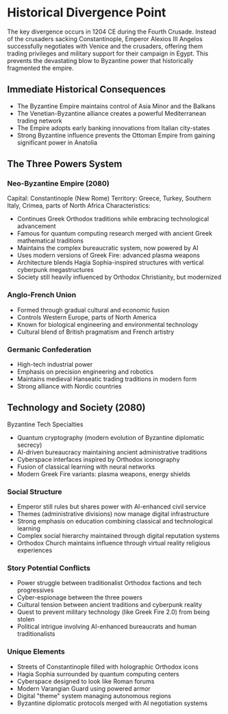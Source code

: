 # Historical Divergence Point
The key divergence occurs in 1204 CE during the Fourth Crusade. Instead of the crusaders sacking Constantinople, Emperor Alexios III Angelos successfully negotiates with Venice and the crusaders, offering them trading privileges and military support for their campaign in Egypt. This prevents the devastating blow to Byzantine power that historically fragmented the empire.

## Immediate Historical Consequences

- The Byzantine Empire maintains control of Asia Minor and the Balkans
- The Venetian-Byzantine alliance creates a powerful Mediterranean trading network
- The Empire adopts early banking innovations from Italian city-states
- Strong Byzantine influence prevents the Ottoman Empire from gaining significant power in Anatolia

## The Three Powers System
### Neo-Byzantine Empire (2080)
Capital: Constantinople (New Rome)
Territory: Greece, Turkey, Southern Italy, Crimea, parts of North Africa
Characteristics:

- Continues Greek Orthodox traditions while embracing technological advancement
- Famous for quantum computing research merged with ancient Greek mathematical traditions
- Maintains the complex bureaucratic system, now powered by AI
- Uses modern versions of Greek Fire: advanced plasma weapons
- Architecture blends Hagia Sophia-inspired structures with vertical cyberpunk megastructures
- Society still heavily influenced by Orthodox Christianity, but modernized

### Anglo-French Union
- Formed through gradual cultural and economic fusion
- Controls Western Europe, parts of North America
- Known for biological engineering and environmental technology
- Cultural blend of British pragmatism and French artistry

### Germanic Confederation
- High-tech industrial power
- Emphasis on precision engineering and robotics
- Maintains medieval Hanseatic trading traditions in modern form
- Strong alliance with Nordic countries

## Technology and Society (2080)
Byzantine Tech Specialties
- Quantum cryptography (modern evolution of Byzantine diplomatic secrecy)
- AI-driven bureaucracy maintaining ancient administrative traditions
- Cyberspace interfaces inspired by Orthodox iconography
- Fusion of classical learning with neural networks
- Modern Greek Fire variants: plasma weapons, energy shields

### Social Structure

- Emperor still rules but shares power with AI-enhanced civil service
- Themes (administrative divisions) now manage digital infrastructure
- Strong emphasis on education combining classical and technological learning
- Complex social hierarchy maintained through digital reputation systems
- Orthodox Church maintains influence through virtual reality religious experiences

### Story Potential Conflicts

- Power struggle between traditionalist Orthodox factions and tech progressives
- Cyber-espionage between the three powers
- Cultural tension between ancient traditions and cyberpunk reality
- Quest to prevent military technology (like Greek Fire 2.0) from being stolen
- Political intrigue involving AI-enhanced bureaucrats and human traditionalists

### Unique Elements

- Streets of Constantinople filled with holographic Orthodox icons
- Hagia Sophia surrounded by quantum computing centers
- Cyberspace designed to look like Roman forums
- Modern Varangian Guard using powered armor
- Digital "theme" system managing autonomous regions
- Byzantine diplomatic protocols merged with AI negotiation systems